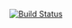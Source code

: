 [![Build Status](https://travis-ci.org/FroehlichG/jasmine-ci.svg?branch=master)](https://travis-ci.org/FroehlichG/jasmine-ci)

